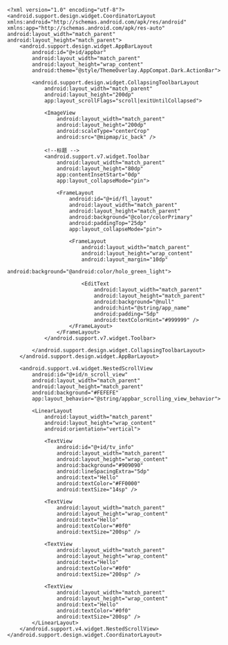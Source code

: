     <?xml version="1.0" encoding="utf-8"?>
    <android.support.design.widget.CoordinatorLayout xmlns:android="http://schemas.android.com/apk/res/android"
    xmlns:app="http://schemas.android.com/apk/res-auto"
    android:layout_width="match_parent"
    android:layout_height="match_parent">
        <android.support.design.widget.AppBarLayout
            android:id="@+id/appbar"
            android:layout_width="match_parent"
            android:layout_height="wrap_content"
            android:theme="@style/ThemeOverlay.AppCompat.Dark.ActionBar">

            <android.support.design.widget.CollapsingToolbarLayout
                android:layout_width="match_parent"
                android:layout_height="200dp"
                app:layout_scrollFlags="scroll|exitUntilCollapsed">

                <ImageView
                    android:layout_width="match_parent"
                    android:layout_height="200dp"
                    android:scaleType="centerCrop"
                    android:src="@mipmap/ic_back" />

                <!--标题 -->
                <android.support.v7.widget.Toolbar
                    android:layout_width="match_parent"
                    android:layout_height="80dp"
                    app:contentInsetStart="0dp"
                    app:layout_collapseMode="pin">

                    <FrameLayout
                        android:id="@+id/fl_layout"
                        android:layout_width="match_parent"
                        android:layout_height="match_parent"
                        android:background="@color/colorPrimary"
                        android:paddingTop="25dp"
                        app:layout_collapseMode="pin">

                        <FrameLayout
                            android:layout_width="match_parent"
                            android:layout_height="wrap_content"
                            android:layout_margin="10dp"
                            android:background="@android:color/holo_green_light">

                            <EditText
                                android:layout_width="match_parent"
                                android:layout_height="match_parent"
                                android:background="@null"
                                android:hint="@string/app_name"
                                android:padding="5dp"
                                android:textColorHint="#999999" />
                        </FrameLayout>
                    </FrameLayout>
                </android.support.v7.widget.Toolbar>

            </android.support.design.widget.CollapsingToolbarLayout>
        </android.support.design.widget.AppBarLayout>

        <android.support.v4.widget.NestedScrollView
            android:id="@+id/n_scroll_view"
            android:layout_width="match_parent"
            android:layout_height="match_parent"
            android:background="#FEFEFE"
            app:layout_behavior="@string/appbar_scrolling_view_behavior">

            <LinearLayout
                android:layout_width="match_parent"
                android:layout_height="wrap_content"
                android:orientation="vertical">

                <TextView
                    android:id="@+id/tv_info"
                    android:layout_width="match_parent"
                    android:layout_height="wrap_content"
                    android:background="#909090"
                    android:lineSpacingExtra="5dp"
                    android:text="Hello"
                    android:textColor="#FF0000"
                    android:textSize="14sp" />

                <TextView
                    android:layout_width="match_parent"
                    android:layout_height="wrap_content"
                    android:text="Hello"
                    android:textColor="#0f0"
                    android:textSize="200sp" />

                <TextView
                    android:layout_width="match_parent"
                    android:layout_height="wrap_content"
                    android:text="Hello"
                    android:textColor="#0f0"
                    android:textSize="200sp" />

                <TextView
                    android:layout_width="match_parent"
                    android:layout_height="wrap_content"
                    android:text="Hello"
                    android:textColor="#0f0"
                    android:textSize="200sp" />
            </LinearLayout>
        </android.support.v4.widget.NestedScrollView>
    </android.support.design.widget.CoordinatorLayout>
